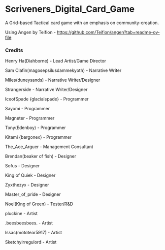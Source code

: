 # Scriveners_Digital_Card_Game
A Grid-based Tactical card game with an emphasis on community-creation.

Using Angen by Teifion - https://github.com/Teifion/angen?tab=readme-ov-file

### Credits 
Henry Ha(Diahborne) - Lead Artist/Game Director

Sam Clafin(magosepsilusdammekyoth) - Narrative Writer

Miles(duneysands) - Narrative Writer/Designer

Strangerside - Narrative Writer/Designer

IceofSpade {glacialspade} - Programmer

Sayomi - Programmer

Magneter - Programmer

Tony(Edenboy) - Programmer

Kitami {bargonex} - Programmer

The_Ace_Arguer - Management Consultant

Brendan(beaker of fish) - Designer

Sofus - Designer

King of Quiek - Designer

Zyxthezyx - Designer

Master_of_pride - Designer

Noel(King of Green) - Tester/R&D

pluckine - Artist

.beesbeesbees. - Artist

Issac(mototear5917) - Artist

Sketchyirregulord - Artist

